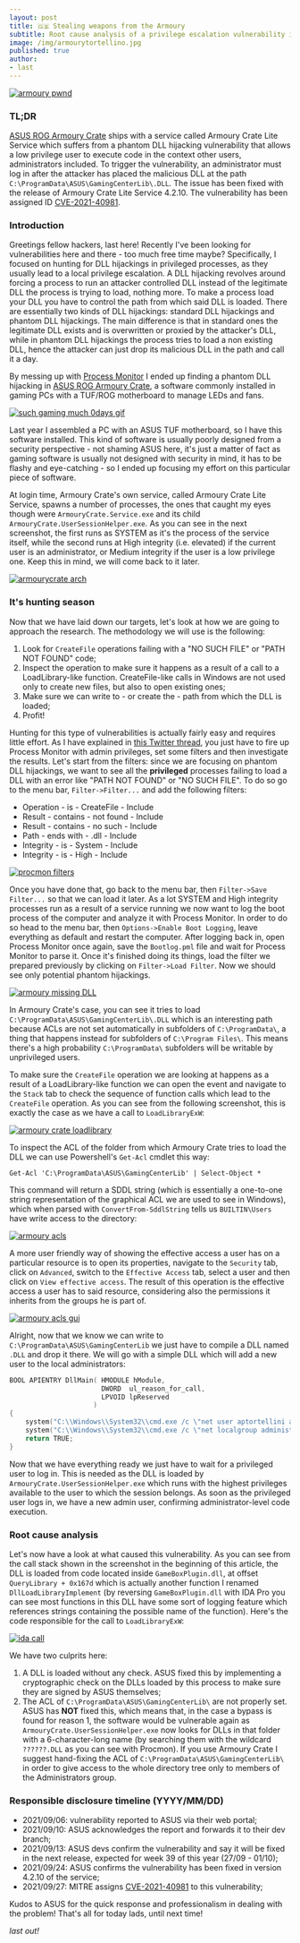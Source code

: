 ```yaml
---
layout: post
title: 🇬🇧 Stealing weapons from the Armoury	
subtitle: Root cause analysis of a privilege escalation vulnerability in ASUS ROG Armoury Crate Lite Service v4.2.8 (CVE-2021-40981)
image: /img/armourytortellino.jpg
published: true
author:
- last
---
```

[![armoury pwnd]({{site.baseurl}}/img/armourytortellino.jpg)]({{site.baseurl}}/img/armourytortellino.jpg)
### TL;DR
[ASUS ROG Armoury Crate](https://rog.asus.com/us/armoury-crate/) ships with a service called Armoury Crate Lite Service which suffers from a phantom DLL hijacking vulnerability that allows a low privilege user to execute code in the context other users, administrators included. To trigger the vulnerability, an administrator must log in after the attacker has placed the malicious DLL at the path `C:\ProgramData\ASUS\GamingCenterLib\.DLL`. The issue has been fixed with the release of Armoury Crate Lite Service 4.2.10. The vulnerability has been assigned ID [CVE-2021-40981](https://cve.report/CVE-2021-40981).

### Introduction
Greetings fellow hackers, last here! Recently I've been looking for vulnerabilities here and there - too much free time maybe? Specifically, I focused on hunting for DLL hijackings in privileged processes, as they usually lead to a local privilege escalation. A DLL hijacking revolves around forcing a process to run an attacker controlled DLL instead of the legitimate DLL the process is trying to load, nothing more. To make a process load your DLL you have to control the path from which said DLL is loaded. There are essentially two kinds of DLL hijackings: standard DLL hijackings and phantom DLL hijackings. The main difference is that in standard ones the legitimate DLL exists and is overwritten or proxied by the attacker's DLL, while in phantom DLL hijackings the process tries to load a non existing DLL, hence the attacker can just drop its malicious DLL in the path and call it a day.

By messing up with [Process Monitor](https://docs.microsoft.com/en-us/sysinternals/downloads/procmon) I ended up finding a phantom DLL hijacking in [ASUS ROG Armoury Crate](https://rog.asus.com/us/armoury-crate/), a software commonly installed in gaming PCs with a TUF/ROG motherboard to manage LEDs and fans.

[![such gaming much 0days gif]({{site.baseurl}}/img/armourycratememe.gif)]({{site.baseurl}}/img/armourycratememe.gif)

Last year I assembled a PC with an ASUS TUF motherboard, so I have this software installed. This kind of software is usually poorly designed from a security perspective - not shaming ASUS here, it's just a matter of fact as gaming software is usually not designed with security in mind, it has to be flashy and eye-catching - so I ended up focusing my effort on this particular piece of software.

At login time, Armoury Crate's own service, called Armoury Crate Lite Service, spawns a number of processes, the ones that caught my eyes though were `ArmouryCrate.Service.exe` and its child `ArmouryCrate.UserSessionHelper.exe`. As you can see in the next screenshot, the first runs as SYSTEM as it's the process of the service itself, while the second runs at High integrity (i.e. elevated) if the current user is an administrator, or Medium integrity if the user is a low privilege one. Keep this in mind, we will come back to it later.

[![armourycrate arch]({{site.baseurl}}/img/armouryservice0.png)]({{site.baseurl}}/img/armouryservice0.png)

### It's hunting season
Now that we have laid down our targets, let's look at how we are going to approach the research. The methodology we will use is the following:
1. Look for `CreateFile` operations failing with a "NO SUCH FILE" or "PATH NOT FOUND" code;
2. Inspect the operation to make sure it happens as a result of a call to a LoadLibrary-like function. CreateFile-like calls in Windows are not used only to create new files, but also to open existing ones;
3. Make sure we can write to - or create the - path from which the DLL is loaded;
4. Profit!

Hunting for this type of vulnerabilities is actually fairly easy and requires little effort. As I have explained in [this Twitter thread](https://twitter.com/last0x00/status/1435160730035183616), you just have to fire up Process Monitor with admin privileges, set some filters and then investigate the results. Let's start from the filters: since we are focusing on phantom DLL hijackings, we want to see all the __privileged__ processes failing to load a DLL with an error like "PATH NOT FOUND" or "NO SUCH FILE". To do so go to the menu bar, `Filter->Filter...` and add the following filters:
- Operation - is - CreateFile - Include
- Result - contains - not found - Include
- Result - contains - no such - Include
- Path - ends with - .dll - Include
- Integrity - is - System - Include
- Integrity - is - High - Include

[![procmon filters]({{site.baseurl}}/img/procmonfilter0.png)]({{site.baseurl}}/img/procmonfilter0.png)

Once you have done that, go back to the menu bar, then `Filter->Save Filter...` so that we can load it later. As a lot SYSTEM and High integrity processes run as a result of a service running we now want to log the boot process of the computer and analyze it with Process Monitor. In order to do so head to the menu bar, then `Options->Enable Boot Logging`, leave everything as default and restart the computer. After logging back in, open Process Monitor once again, save the `Bootlog.pml` file and wait for Process Monitor to parse it. Once it's finished doing its things, load the filter we prepared previously by clicking on `Filter->Load Filter`. Now we should see only potential phantom hijackings. 

[![armoury missing DLL]({{site.baseurl}}/img/armourymissingdll.png)]({{site.baseurl}}/img/armourymissingdll.png)

In Armoury Crate's case, you can see it tries to load `C:\ProgramData\ASUS\GamingCenterLib\.DLL` which is an interesting path because ACLs are not set automatically in subfolders of `C:\ProgramData\`, a thing that happens instead for subfolders of `C:\Program Files\`. This means there's a high probability `C:\ProgramData\` subfolders will be writable by unprivileged users.

To make sure the `CreateFile` operation we are looking at happens as a result of a LoadLibrary-like function we can open the event and navigate to the `Stack` tab to check the sequence of function calls which lead to the `CreateFile` operation. As you can see from the following screenshot, this is exactly the case as we have a call to `LoadLibraryExW`:

[![armoury crate loadlibrary]({{site.baseurl}}/img/loadlibrary.png)]({{site.baseurl}}/img/loadlibrary.png)

To inspect the ACL of the folder from which Armoury Crate tries to load the DLL we can use Powershell's `Get-Acl` cmdlet this way:
```
Get-Acl 'C:\ProgramData\ASUS\GamingCenterLib' | Select-Object *
```

This command will return a SDDL string (which is essentially a one-to-one string representation of the graphical ACL we are used to see in Windows), which when parsed with `ConvertFrom-SddlString` tells us `BUILTIN\Users` have write access to the directory:

[![armoury acls]({{site.baseurl}}/img/acl0.png)]({{site.baseurl}}/img/acl0.png)

A more user friendly way of showing the effective access a user has on a particular resource is to open its properties, navigate to the `Security` tab, click on `Advanced`, switch to the `Effective Access` tab, select a user and then click on `View effective access`. The result of this operation is the effective access a user has to said resource, considering also the permissions it inherits from the groups he is part of.

[![armoury acls gui]({{site.baseurl}}/img/acl.png)]({{site.baseurl}}/img/acl.png)

Alright, now that we know we can write to `C:\ProgramData\ASUS\GamingCenterLib` we just have to compile a DLL named `.DLL` and drop it there. We will go with a simple DLL which will add a new user to the local administrators:
```c++
BOOL APIENTRY DllMain( HMODULE hModule,
                       DWORD  ul_reason_for_call,
                       LPVOID lpReserved
                     )
{
    system("C:\\Windows\\System32\\cmd.exe /c \"net user aptortellini aptortellini /add\"");
    system("C:\\Windows\\System32\\cmd.exe /c \"net localgroup administrators aptortellini /add\"");
    return TRUE;
}
```

Now that we have everything ready we just have to wait for a privileged user to log in. This is needed as the DLL is loaded by `ArmouryCrate.UserSessionHelper.exe` which runs with the highest privileges available to the user to which the session belongs. As soon as the privileged user logs in, we have a new admin user, confirming administrator-level code execution.

### Root cause analysis
Let's now have a look at what caused this vulnerability. As you can see from the call stack shown in the screenshot in the beginning of this article, the DLL is loaded from code located inside `GameBoxPlugin.dll`, at offset `QueryLibrary + 0x167d` which is actually another function I renamed `DllLoadLibraryImplement` (by reversing `GameBoxPlugin.dll` with IDA Pro you can see most functions in this DLL have some sort of logging feature which references strings containing the possible name of the function). Here's the code responsible for the call to `LoadLibraryExW`:

[![ida call]({{site.baseurl}}/img/idaloadlibrary.png)]({{site.baseurl}}/img/idaloadlibrary.png)

We have two culprits here:
1. A DLL is loaded without any check. ASUS fixed this by implementing a cryptographic check on the DLLs loaded by this process to make sure they are signed by ASUS themselves;
2. The ACL of `C:\ProgramData\ASUS\GamingCenterLib\` are not properly set. ASUS has __NOT__ fixed this, which means that, in the case a bypass is found for reason 1, the software would be vulnerable again as `ArmouryCrate.UserSessionHelper.exe` now looks for DLLs in that folder with a 6-character-long name (by searching them with the wildcard `??????.DLL` as you can see with Procmon). If you use Armoury Crate I suggest hand-fixing the ACL of `C:\ProgramData\ASUS\GamingCenterLib\` in order to give access to the whole directory tree only to members of the Administrators group.

### Responsible disclosure timeline (YYYY/MM/DD)
- 2021/09/06: vulnerability reported to ASUS via their web portal;
- 2021/09/10: ASUS acknowledges the report and forwards it to their dev branch;
- 2021/09/13: ASUS devs confirm the vulnerability and say it will be fixed in the next release, expected for week 39 of this year (27/09 - 01/10);
- 2021/09/24: ASUS confirms the vulnerability has been fixed in version 4.2.10 of the service;
- 2021/09/27: MITRE assigns [CVE-2021-40981](https://cve.report/CVE-2021-40981) to this vulnerability;

Kudos to ASUS for the quick response and professionalism in dealing with the problem! That's all for today lads, until next time! 

_last out!_
